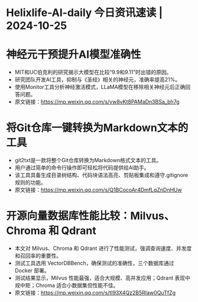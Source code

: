 # Helixlife-AI-daily 今日资讯速读 | 2024-10-25

# **神经元干预提升AI模型准确性**
- MIT和UC伯克利的研究揭示大模型在比较“9.9和9.11”时出错的原因。
- 研究团队开发AI工具，抑制与《圣经》相关的神经元，准确率提高21%。
- 使用Monitor工具分析神经激活模式，LLaMA模型在移除相关神经元后正确回答问题。
- 原文链接：https://mp.weixin.qq.com/s/vw8vKt8PAMaDn3BSa_bh7g

# **将Git仓库一键转换为Markdown文本的工具**
- git2txt是一款将整个Git仓库转换为Markdown格式文本的工具。
- 用户通过简单的命令行操作即可轻松将代码提供给AI助手。
- 该工具具备生成目录树结构、代码块语法高亮、剪贴板集成和遵守.gitignore规则的功能。
- 原文链接：https://mp.weixin.qq.com/s/Q1BCocoAr4DmfLqZnDnHUw

# **开源向量数据库性能比较：Milvus、Chroma 和 Qdrant**
- 本文对 Milvus、Chroma 和 Qdrant 进行了性能测试，强调查询速度、并发度和召回率的重要性。
- 测试工具选用 VectorDBBench，确保测试的准确性，三个数据库通过 Docker 部署。
- 测试结果显示，Milvus 性能最强，适合大规模、高并发应用；Qdrant 表现中规中矩；Chroma 适合小数据集但性能不佳。
- 原文链接：https://mp.weixin.qq.com/s/tI93X4Qz2B5RIaw0QuTfZg

